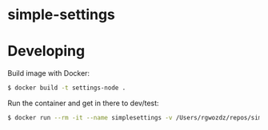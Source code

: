 # simple-settings

# Developing
Build image with Docker:

```bash
$ docker build -t settings-node .
```
Run the container and get in there to dev/test:

```bash
$ docker run --rm -it --name simplesettings -v /Users/rgwozdz/repos/simple-settings:/usr/src settings-node /bin/bash
```